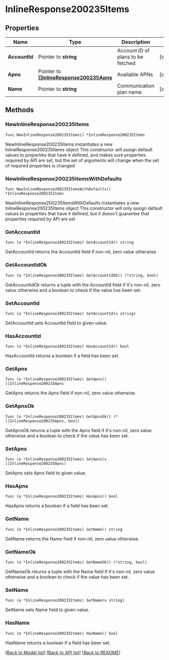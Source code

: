# InlineResponse200235Items

## Properties

Name | Type | Description | Notes
------------ | ------------- | ------------- | -------------
**AccountId** | Pointer to **string** | Account ID of plans to be fetched | [optional] 
**Apns** | Pointer to [**[]InlineResponse200235Apns**](InlineResponse200235Apns.md) | Available APNs | [optional] 
**Name** | Pointer to **string** | Communication plan name | [optional] 

## Methods

### NewInlineResponse200235Items

`func NewInlineResponse200235Items() *InlineResponse200235Items`

NewInlineResponse200235Items instantiates a new InlineResponse200235Items object
This constructor will assign default values to properties that have it defined,
and makes sure properties required by API are set, but the set of arguments
will change when the set of required properties is changed

### NewInlineResponse200235ItemsWithDefaults

`func NewInlineResponse200235ItemsWithDefaults() *InlineResponse200235Items`

NewInlineResponse200235ItemsWithDefaults instantiates a new InlineResponse200235Items object
This constructor will only assign default values to properties that have it defined,
but it doesn't guarantee that properties required by API are set

### GetAccountId

`func (o *InlineResponse200235Items) GetAccountId() string`

GetAccountId returns the AccountId field if non-nil, zero value otherwise.

### GetAccountIdOk

`func (o *InlineResponse200235Items) GetAccountIdOk() (*string, bool)`

GetAccountIdOk returns a tuple with the AccountId field if it's non-nil, zero value otherwise
and a boolean to check if the value has been set.

### SetAccountId

`func (o *InlineResponse200235Items) SetAccountId(v string)`

SetAccountId sets AccountId field to given value.

### HasAccountId

`func (o *InlineResponse200235Items) HasAccountId() bool`

HasAccountId returns a boolean if a field has been set.

### GetApns

`func (o *InlineResponse200235Items) GetApns() []InlineResponse200235Apns`

GetApns returns the Apns field if non-nil, zero value otherwise.

### GetApnsOk

`func (o *InlineResponse200235Items) GetApnsOk() (*[]InlineResponse200235Apns, bool)`

GetApnsOk returns a tuple with the Apns field if it's non-nil, zero value otherwise
and a boolean to check if the value has been set.

### SetApns

`func (o *InlineResponse200235Items) SetApns(v []InlineResponse200235Apns)`

SetApns sets Apns field to given value.

### HasApns

`func (o *InlineResponse200235Items) HasApns() bool`

HasApns returns a boolean if a field has been set.

### GetName

`func (o *InlineResponse200235Items) GetName() string`

GetName returns the Name field if non-nil, zero value otherwise.

### GetNameOk

`func (o *InlineResponse200235Items) GetNameOk() (*string, bool)`

GetNameOk returns a tuple with the Name field if it's non-nil, zero value otherwise
and a boolean to check if the value has been set.

### SetName

`func (o *InlineResponse200235Items) SetName(v string)`

SetName sets Name field to given value.

### HasName

`func (o *InlineResponse200235Items) HasName() bool`

HasName returns a boolean if a field has been set.


[[Back to Model list]](../README.md#documentation-for-models) [[Back to API list]](../README.md#documentation-for-api-endpoints) [[Back to README]](../README.md)


